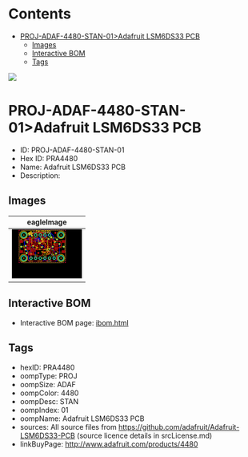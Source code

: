 



Contents
========

* [PROJ-ADAF-4480-STAN-01>Adafruit LSM6DS33 PCB](#proj-adaf-4480-stan-01adafruit-lsm6ds33-pcb)
	* [Images](#images)
	* [Interactive BOM](#interactive-bom)
	* [Tags](#tags)
  
![][im]
# PROJ-ADAF-4480-STAN-01>Adafruit LSM6DS33 PCB

- ID: PROJ-ADAF-4480-STAN-01
- Hex ID: PRA4480
- Name: Adafruit LSM6DS33 PCB
- Description: 

## Images
  
  

|eagleImage|
| :---: |
|[![eagleImage](eagleImage_140.png)](eagleImage_600.png)|

## Interactive BOM

- Interactive BOM page: [ibom.html](kicad/bom/ibom.html)

## Tags

- hexID: PRA4480
- oompType: PROJ
- oompSize: ADAF
- oompColor: 4480
- oompDesc: STAN
- oompIndex: 01
- oompName: Adafruit LSM6DS33 PCB
- sources: All source files from https://github.com/adafruit/Adafruit-LSM6DS33-PCB (source licence details in srcLicense.md)
- linkBuyPage: http://www.adafruit.com/products/4480



[im]: eagleImage_450.png
